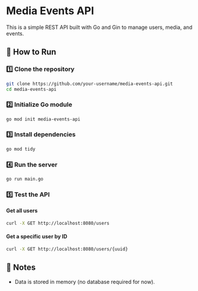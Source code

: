# Media Events API

This is a simple REST API built with Go and Gin to manage users, media, and events.

## 🚀 How to Run
### 1️⃣ Clone the repository
```sh
git clone https://github.com/your-username/media-events-api.git
cd media-events-api
```

### 2️⃣ Initialize Go module
```sh
go mod init media-events-api
```

### 3️⃣ Install dependencies
```sh
go mod tidy
```

### 4️⃣ Run the server
```sh
go run main.go
```

### 5️⃣ Test the API
#### Get all users
```sh
curl -X GET http://localhost:8080/users
```

#### Get a specific user by ID
```sh
curl -X GET http://localhost:8080/users/{uuid}
```

## 📌 Notes
- Data is stored in memory (no database required for now).
